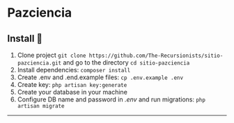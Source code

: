# Pazciencia

## Install 🔧

1. Clone project `git clone https://github.com/The-Recursionists/sitio-pazciencia.git` and go to the directory `cd sitio-pazciencia`
2. Install dependencies: `composer install`
3. Create .env and .end.example files: `cp .env.example .env`
4. Create key: `php artisan key:generate`
5. Create your database in your machine
6. Configure DB name and password in _.env_ and run migrations: `php artisan migrate`

---
